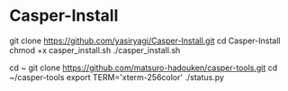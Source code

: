  # Casper-Install


  git clone https://github.com/yasiryagi/Casper-Install.git
  cd Casper-Install
  chmod +x casper_install.sh
  ./casper_install.sh
  
  
  cd ~
  git clone https://github.com/matsuro-hadouken/casper-tools.git
  cd ~/casper-tools
  export TERM='xterm-256color'
  ./status.py
	  
